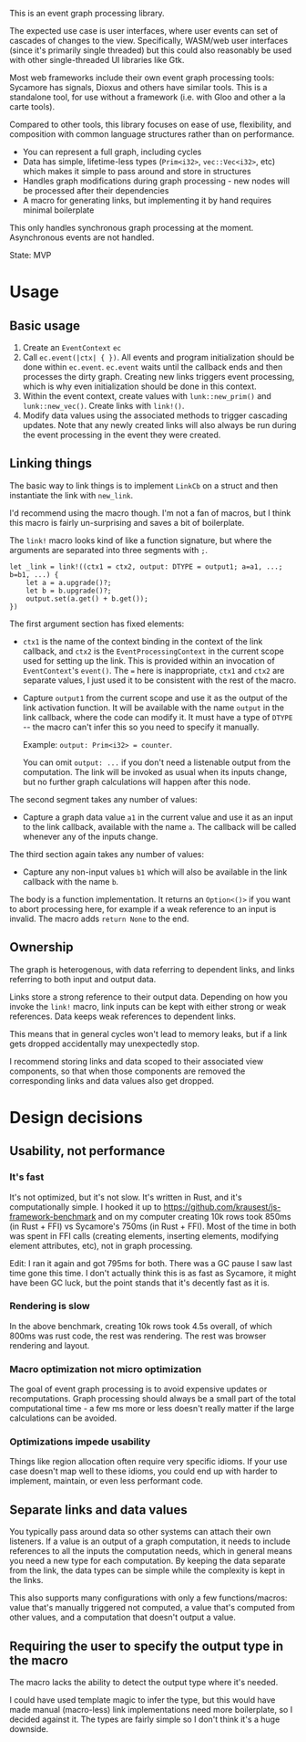 This is an event graph processing library.

The expected use case is user interfaces, where user events can set of cascades of changes to the view. Specifically, WASM/web user interfaces (since it's primarily single threaded) but this could also reasonably be used with other single-threaded UI libraries like Gtk.

Most web frameworks include their own event graph processing tools: Sycamore has signals, Dioxus and others have similar tools. This is a standalone tool, for use without a framework (i.e. with Gloo and other a la carte tools).

Compared to other tools, this library focuses on ease of use, flexibility, and composition with common language structures rather than on performance.

- You can represent a full graph, including cycles
- Data has simple, lifetime-less types (`Prim<i32>`, `vec::Vec<i32>`, etc) which makes it simple to pass around and store in structures
- Handles graph modifications during graph processing - new nodes will be processed after their dependencies
- A macro for generating links, but implementing it by hand requires minimal boilerplate

This only handles synchronous graph processing at the moment. Asynchronous events are not handled.

State: MVP

# Usage

## Basic usage

1. Create an `EventContext` `ec`
2. Call `ec.event(|ctx| { })`. All events and program initialization should be done within `ec.event`. `ec.event` waits until the callback ends and then processes the dirty graph. Creating new links triggers event processing, which is why even initialization should be done in this context.
3. Within the event context, create values with `lunk::new_prim()` and `lunk::new_vec()`. Create links with `link!()`.
4. Modify data values using the associated methods to trigger cascading updates. Note that any newly created links will also always be run during the event processing in the event they were created.

## Linking things

The basic way to link things is to implement `LinkCb` on a struct and then instantiate the link with `new_link`.

I'd recommend using the macro though. I'm not a fan of macros, but I think this macro is fairly un-surprising and saves a bit of boilerplate.

The `link!` macro looks kind of like a function signature, but where the arguments are separated into three segments with `;`.

```
let _link = link!((ctx1 = ctx2, output: DTYPE = output1; a=a1, ...; b=b1, ...) {
    let a = a.upgrade()?;
    let b = b.upgrade()?;
    output.set(a.get() + b.get());
})
```

The first argument section has fixed elements:

- `ctx1` is the name of the context binding in the context of the link callback,
  and `ctx2` is the `EventProcessingContext` in the current scope used for setting
  up the link. This is provided within an invocation of `EventContext`'s `event()`.
  The `=` here is inappropriate, `ctx1` and `ctx2` are separate values, I just used
  it to be consistent with the rest of the macro.
- Capture `output1` from the current scope and use it as the output of the link activation function. It will be available with the name `output` in the link callback, where the code can modify it. It must have a type of `DTYPE` -- the macro can't infer this so you need to specify it manually.

  Example: `output: Prim<i32> = counter`.

  You can omit `output: ...` if you don't need a listenable output from the computation. The link will be invoked as usual when its inputs change, but no further graph calculations will happen after this node.

The second segment takes any number of values:

- Capture a graph data value `a1` in the current value and use it as an input to the link callback, available with the name `a`. The callback will be called whenever any of the inputs change.

The third section again takes any number of values:

- Capture any non-input values `b1` which will also be available in the link callback with the name `b`.

The body is a function implementation. It returns an `Option<()>` if you want to abort processing here, for example if a weak reference to an input is invalid. The macro adds `return None` to the end.

## Ownership

The graph is heterogenous, with data referring to dependent links, and links referring to both input and output data.

Links store a strong reference to their output data. Depending on how you invoke the `link!` macro, link inputs can be kept with either strong or weak references. Data keeps weak references to dependent links.

This means that in general cycles won't lead to memory leaks, but if a link gets dropped accidentally may unexpectedly stop.

I recommend storing links and data scoped to their associated view components, so that when those components are removed the corresponding links and data values also get dropped.

# Design decisions

## Usability, not performance

### It's fast

It's not optimized, but it's not slow. It's written in Rust, and it's computationally simple. I hooked it up to <https://github.com/krausest/js-framework-benchmark> and on my computer creating 10k rows took 850ms (in Rust + FFI) vs Sycamore's 750ms (in Rust + FFI). Most of the time in both was spent in FFI calls (creating elements, inserting elements, modifying element attributes, etc), not in graph processing.

Edit: I ran it again and got 795ms for both. There was a GC pause I saw last time gone this time. I don't actually think this is as fast as Sycamore, it might have been GC luck, but the point stands that it's decently fast as it is.

### Rendering is slow

In the above benchmark, creating 10k rows took 4.5s overall, of which 800ms was rust code, the rest was rendering. The rest was browser rendering and layout.

### Macro optimization not micro optimization

The goal of event graph processing is to avoid expensive updates or recomputations. Graph processing should always be a small part of the total computational time - a few ms more or less doesn't really matter if the large calculations can be avoided.

### Optimizations impede usability

Things like region allocation often require very specific idioms. If your use case doesn't map well to these idioms, you could end up with harder to implement, maintain, or even less performant code.

## Separate links and data values

You typically pass around data so other systems can attach their own listeners. If a value is an output of a graph computation, it needs to include references to all the inputs the computation needs, which in general means you need a new type for each computation. By keeping the data separate from the link, the data types can be simple while the complexity is kept in the links.

This also supports many configurations with only a few functions/macros: value that's manually triggered not computed, a value that's computed from other values, and a computation that doesn't output a value.

## Requiring the user to specify the output type in the macro

The macro lacks the ability to detect the output type where it's needed.

I could have used template magic to infer the type, but this would have made manual (macro-less) link implementations need more boilerplate, so I decided against it. The types are fairly simple so I don't think it's a huge downside.

